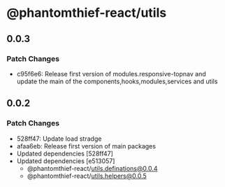 # @phantomthief-react/utils

## 0.0.3

### Patch Changes

- c95f6e6: Release first version of modules.responsive-topnav and update the main of the components,hooks,modules,services and utils

## 0.0.2

### Patch Changes

- 528ff47: Update load stradge
- afaa6eb: Release first version of main packages
- Updated dependencies [528ff47]
- Updated dependencies [e513057]
  - @phantomthief-react/utils.definations@0.0.4
  - @phantomthief-react/utils.helpers@0.0.5
